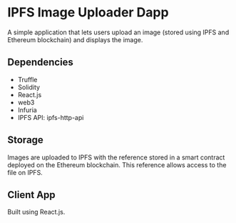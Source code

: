 # IPFS Image Uploader Dapp
A simple application that lets users upload an image (stored using IPFS and Ethereum blockchain) and displays the image.

## Dependencies
- Truffle
- Solidity
- React.js
- web3
- Infuria
- IPFS API: ipfs-http-api

## Storage
Images are uploaded to IPFS with the reference stored in a smart contract deployed on the Ethereum blockchain. This reference allows access to the file on IPFS.

## Client App
Built using React.js.
